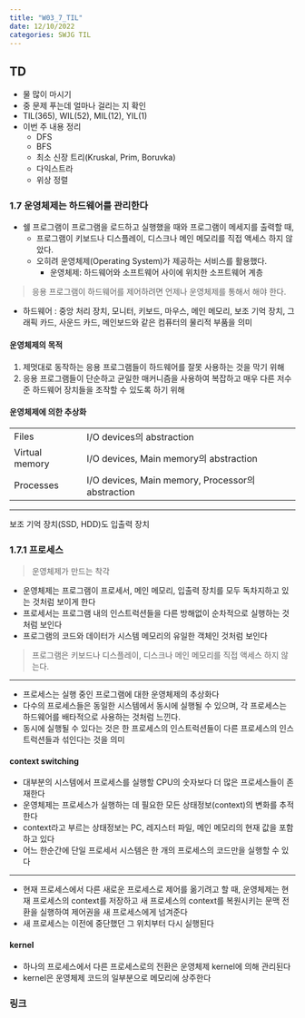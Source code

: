 ```yaml
---
title: "W03_7_TIL"
date: 12/10/2022
categories: SWJG TIL
---
```


## TD

- 물 많이 마시기
- 중 문제 푸는데 얼마나 걸리는 지 확인
- TIL(365), WIL(52), MIL(12), YIL(1)
- 이번 주 내용 정리
  - DFS
  - BFS
  - 최소 신장 트리(Kruskal, Prim, Boruvka)
  - 다익스트라
  - 위상 정렬

### 1.7 운영체제는 하드웨어를 관리한다

- 쉘 프로그램이 프로그램을 로드하고 실행했을 때와 프로그램이 메세지를 출력할 때,
  - 프로그램이 키보드나 디스플레이, 디스크나 메인 메모리를 직접 액세스 하지 않았다.
  - 오히려 운영체제(Operating System)가 제공하는 서비스를 활용했다.
    - 운영체제: 하드웨어와 소프트웨어 사이에 위치한 소프트웨어 계층

> 응용 프로그램이 하드웨어를 제어하려면 언제나 운영체제를 통해서 해야 한다.

- 하드웨어 : 중앙 처리 장치, 모니터, 키보드, 마우스, 메인 메모리, 보조 기억 장치, 그래픽 카드, 사운드 카드, 메인보드와 같은 컴퓨터의 물리적 부품을 의미

#### 운영체제의 목적

1. 제멋대로 동작하는 응용 프로그램들이 하드웨어를 잘못 사용하는 것을 막기 위해
2. 응용 프로그램들이 단순하고 균일한 매커니즘을 사용하여 복잡하고 매우 다른 저수준 하드웨어 장치들을 조작할 수 있도록 하기 위해

#### 운영체제에 의한 추상화

|  |  |
| ----------------- | ------------------------------------------------- |
| Files             | I/O devices의 abstraction                         |
| Virtual memory    | I/O devices, Main memory의 abstraction            |
| Processes         | I/O devices, Main memory, Processor의 abstraction |

---

보조 기억 장치(SSD, HDD)도 입출력 장치

### 1.7.1 프로세스

> 운영체제가 만드는 착각

- 운영체제는 프로그램이 프로세서, 메인 메모리, 입출력 장치를 모두 독차지하고 있는 것처럼 보이게 한다
- 프로세서는 프로그램 내의 인스트럭션들을 다른 방해없이 순차적으로 실행하는 것처럼 보인다
- 프로그램의 코드와 데이터가 시스템 메모리의 유일한 객체인 것처럼 보인다

> 프로그램은 키보드나 디스플레이, 디스크나 메인 메모리를 직접 액세스 하지 않는다.

---

- 프로세스는 실행 중인 프로그램에 대한 운영체제의 추상화다
- 다수의 프로세스들은 동일한 시스템에서 동시에 실행될 수 있으며, 각 프로세스는 하드웨어를 배타적으로 사용하는 것처럼 느낀다.
- 동시에 실행될 수 있다는 것은 한 프로세스의 인스트럭션들이 다른 프로세스의 인스트럭션들과 섞인다는 것을 의미

#### context switching

- 대부분의 시스템에서 프로세스를 실행할 CPU의 숫자보다 더 많은 프로세스들이 존재한다
- 운영체제는 프로세스가 실행하는 데 필요한 모든 상태정보(context)의 변화를 추적한다
- context라고 부르는 상태정보는 PC, 레지스터 파일, 메인 메모리의 현재 값을 포함하고 있다
- 어느 한순간에 단일 프로세서 시스템은 한 개의 프로세스의 코드만을 실행할 수 있다

---

- 현재 프로세스에서 다른 새로운 프로세스로 제어를 옮기려고 할 때, 운영체제는 현재 프로세스의 context를 저장하고 새 프로세스의 context를 복원시키는 문맥 전환을 실행하여 제어권을 새 프로세스에게 넘겨준다
- 새 프로세스는 이전에 중단했던 그 위치부터 다시 실행된다

#### kernel

- 하나의 프로세스에서 다른 프로세스로의 전환은 운영체제 kernel에 의해 관리된다
- kernel은 운영체제 코드의 일부분으로 메모리에 상주한다

### 링크

